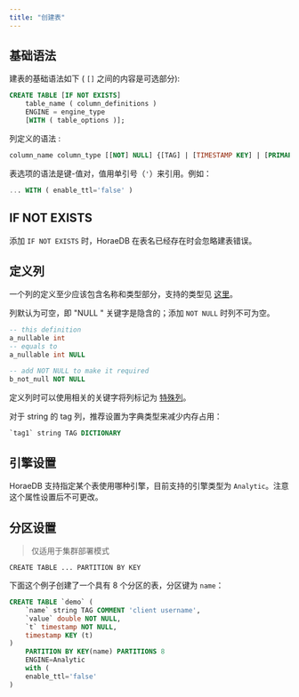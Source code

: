 ```yaml
---
title: "创建表"
---
```


## 基础语法

建表的基础语法如下 ( `[]` 之间的内容是可选部分):

```sql
CREATE TABLE [IF NOT EXISTS]
    table_name ( column_definitions )
    ENGINE = engine_type
    [WITH ( table_options )];
```

列定义的语法 :

```sql
column_name column_type [[NOT] NULL] {[TAG] | [TIMESTAMP KEY] | [PRIMARY KEY]} [DICTIONARY] [COMMENT '']
```

表选项的语法是键-值对，值用单引号（`'`）来引用。例如：

```sql
... WITH ( enable_ttl='false' )
```

## IF NOT EXISTS

添加 `IF NOT EXISTS` 时，HoraeDB 在表名已经存在时会忽略建表错误。

## 定义列

一个列的定义至少应该包含名称和类型部分，支持的类型见 [这里](../model/data_types.md)。

列默认为可空，即 "NULL " 关键字是隐含的；添加 `NOT NULL` 时列不可为空。

```sql
-- this definition
a_nullable int
-- equals to
a_nullable int NULL

-- add NOT NULL to make it required
b_not_null NOT NULL
```

定义列时可以使用相关的关键字将列标记为 [特殊列](../model/special_columns.md)。

对于 string 的 tag 列，推荐设置为字典类型来减少内存占用：

```sql
`tag1` string TAG DICTIONARY
```

## 引擎设置

HoraeDB 支持指定某个表使用哪种引擎，目前支持的引擎类型为 `Analytic`。注意这个属性设置后不可更改。

## 分区设置

> 仅适用于集群部署模式

```
CREATE TABLE ... PARTITION BY KEY
```

下面这个例子创建了一个具有 8 个分区的表，分区键为 `name`：

```sql
CREATE TABLE `demo` (
    `name` string TAG COMMENT 'client username',
    `value` double NOT NULL,
    `t` timestamp NOT NULL,
    timestamp KEY (t)
)
    PARTITION BY KEY(name) PARTITIONS 8
    ENGINE=Analytic
    with (
    enable_ttl='false'
)
```
